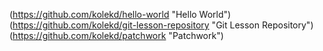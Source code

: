 (https://github.com/kolekd/hello-world "Hello World")  
(https://github.com/kolekd/git-lesson-repository "Git Lesson Repository")  
(https://github.com/kolekd/patchwork "Patchwork")
